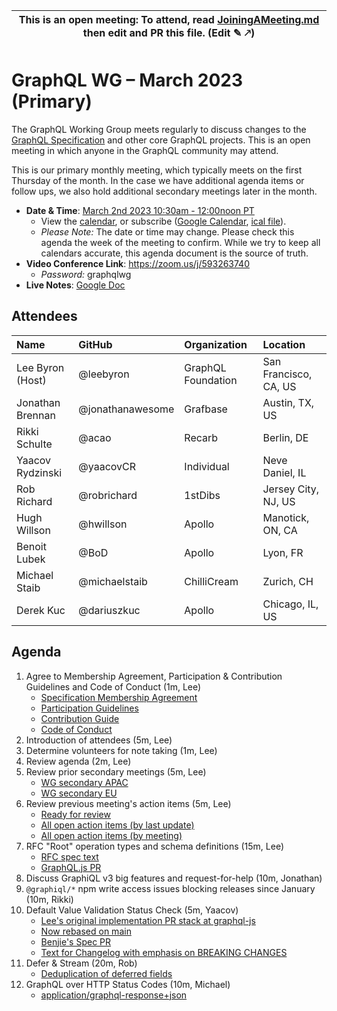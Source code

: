 <!--

# How to join (copied directly from /JoiningAMeeting.md)

Hello! You're welcome to join our working group meeting and add to the agenda
by following these three steps:

1.  Add your name to the list of attendees (in alphabetical order).

    - To respect meeting size, attendees should be relevant to the agenda.
      That means we expect most who join the meeting to participate in
      discussion. If you'd rather just watch, check out our [YouTube][].

    - Please include the organization (or project) you represent, and the
      location (including [country code][]) you expect to be located in during
      the meeting.

    - If you're willing to help take notes, add "✏️" after your name
      (eg. Ada Lovelace ✏). This is hugely helpful!

2.  If relevant, add your topic to the agenda (sorted by expected time).

    - Every agenda item has four parts: 1) the topic, 2) an expected time
      constraint, 3) who's leading the discussion, and 4) a list of any
      relevant links (RFC docs, issues, PRs, presentations, etc). Follow the
      format of existing agenda items.

    - Know what you want to get out of the agenda topic - what feedback do you
      need? What questions do you need answered? Are you looking for consensus
      or just directional feedback?

    - If your topic is a new proposal it's likely an ["RFC 0"][rfc stages]. The
      barrier of entry for documenting new proposals is intentionally low,
      writing a few sentences about the problem you're trying to solve and the
      rough shape of your proposed solution is normally sufficient.

      You can create a link for this:

      - As an issue against the graphql-wg repo.
      - As a GitHub discussion in the graphql-wg repo.
      - As an RFC document into the rfcs/ folder of the graphql-wg repo.

3.  Review our guidelines and agree to our Spec Membership & CLA.

    - Review and understand our Spec Membership Agreement, Participation &
      Contribution Guidelines, and Code of Conduct. You'll find links to these
      in the first agenda item of every meeting.

    - If this is your first time, our bot will comment on your Pull Request
      with a link to our Spec Membership & CLA. Please follow along and agree
      before your PR is merged.

      Your organization may sign this for all of its members. To set this up,
      please ask operations@graphql.org.

PLEASE TAKE NOTE:

- By joining this meeting you must agree to the Specification Membership
  Agreement and Code of Conduct.

- Meetings are recorded and made available on [YouTube][], by joining you
  consent to being recorded.

[youtube]: https://www.youtube.com/channel/UCERcwLeheOXp_u61jEXxHMA
[country code]: https://en.wikipedia.org/wiki/List_of_ISO_3166_country_codes#Current_ISO_3166_country_codes
[rfc stages]: https://github.com/graphql/graphql-spec/blob/main/CONTRIBUTING.md#rfc-contribution-stages

-->

| This is an open meeting: To attend, read [JoiningAMeeting.md](https://github.com/graphql/graphql-wg/blob/main/JoiningAMeeting.md) then edit and PR this file. (Edit ✎ 🡕) |
| ------------------------------------------------------------------------------------------------------------------------------------------------------------------------ |

# GraphQL WG – March 2023 (Primary)

The GraphQL Working Group meets regularly to discuss changes to the
[GraphQL Specification][] and other core GraphQL projects. This is an open
meeting in which anyone in the GraphQL community may attend.

This is our primary monthly meeting, which typically meets on the first Thursday
of the month. In the case we have additional agenda items or follow ups, we also
hold additional secondary meetings later in the month.

- **Date & Time**: [March 2nd 2023 10:30am - 12:00noon PT](https://www.timeanddate.com/worldclock/converter.html?iso=20230302T183000&p1=224&p2=179&p3=136&p4=268&p5=367&p6=438&p7=248&p8=240)
  - View the [calendar][], or subscribe ([Google Calendar][], [ical file][]).
  - _Please Note:_ The date or time may change. Please check this agenda the
    week of the meeting to confirm. While we try to keep all calendars accurate,
    this agenda document is the source of truth.
- **Video Conference Link**: https://zoom.us/j/593263740
  - _Password:_ graphqlwg
- **Live Notes**: [Google Doc]()

[graphql specification]: https://github.com/graphql/graphql-spec
[calendar]: https://calendar.google.com/calendar/embed?src=linuxfoundation.org_ik79t9uuj2p32i3r203dgv5mo8%40group.calendar.google.com
[google calendar]: https://calendar.google.com/calendar?cid=bGludXhmb3VuZGF0aW9uLm9yZ19pazc5dDl1dWoycDMyaTNyMjAzZGd2NW1vOEBncm91cC5jYWxlbmRhci5nb29nbGUuY29t
[ical file]: https://calendar.google.com/calendar/ical/linuxfoundation.org_ik79t9uuj2p32i3r203dgv5mo8%40group.calendar.google.com/public/basic.ics

## Attendees

| Name             | GitHub           | Organization       | Location              |
| :--------------- | :--------------- | :----------------- | :-------------------- |
| Lee Byron (Host) | @leebyron        | GraphQL Foundation | San Francisco, CA, US |
| Jonathan Brennan | @jonathanawesome | Grafbase           | Austin, TX, US        |
| Rikki Schulte    | @acao            | Recarb             | Berlin, DE            |
| Yaacov Rydzinski | @yaacovCR        | Individual         | Neve Daniel, IL       |
| Rob Richard      | @robrichard      | 1stDibs            | Jersey City, NJ, US   |
| Hugh Willson     | @hwillson        | Apollo             | Manotick, ON, CA      |
| Benoit Lubek     | @BoD             | Apollo             | Lyon, FR              |
| Michael Staib    | @michaelstaib    | ChilliCream        | Zurich, CH            |
| Derek Kuc        | @dariuszkuc      | Apollo             | Chicago, IL, US       |

## Agenda

1. Agree to Membership Agreement, Participation & Contribution Guidelines and Code of Conduct (1m, Lee)
   - [Specification Membership Agreement](https://github.com/graphql/foundation)
   - [Participation Guidelines](https://github.com/graphql/graphql-wg#participation-guidelines)
   - [Contribution Guide](https://github.com/graphql/graphql-spec/blob/main/CONTRIBUTING.md)
   - [Code of Conduct](https://github.com/graphql/foundation/blob/master/CODE-OF-CONDUCT.md)
1. Introduction of attendees (5m, Lee)
1. Determine volunteers for note taking (1m, Lee)
1. Review agenda (2m, Lee)
1. Review prior secondary meetings (5m, Lee)
   - [WG secondary APAC](https://github.com/graphql/graphql-wg/blob/main/agendas/2023/02-Feb/08-wg-secondary-apac.md)
   - [WG secondary EU](https://github.com/graphql/graphql-wg/blob/main/agendas/2023/02-Feb/16-wg-secondary-eu.md)
1. Review previous meeting's action items (5m, Lee)
   - [Ready for review](https://github.com/graphql/graphql-wg/issues?q=is%3Aissue+is%3Aopen+label%3A%22Ready+for+review+%F0%9F%99%8C%22+sort%3Aupdated-desc)
   - [All open action items (by last update)](https://github.com/graphql/graphql-wg/issues?q=is%3Aissue+is%3Aopen+label%3A%22Action+item+%3Aclapper%3A%22+sort%3Aupdated-desc)
   - [All open action items (by meeting)](https://github.com/graphql/graphql-wg/projects?query=is%3Aopen+sort%3Aname-asc)
1. RFC "Root" operation types and schema definitions (15m, Lee)
   - [RFC spec text](https://github.com/graphql/graphql-spec/pull/1015)
   - [GraphQL.js PR](https://github.com/graphql/graphql-js/pull/3846)
1. Discuss GraphiQL v3 big features and request-for-help (10m, Jonathan)
1. `@graphiql/*` npm write access issues blocking releases since January (10m, Rikki)
1. Default Value Validation Status Check (5m, Yaacov)
   - [Lee's original implementation PR stack at graphql-js](https://github.com/graphql/graphql-js/pull/3049)
   - [Now rebased on main](https://github.com/graphql/graphql-js/pull/3814)
   - [Benjie's Spec PR](https://github.com/graphql/graphql-spec/pull/793)
   - [Text for Changelog with emphasis on BREAKING CHANGES](https://github.com/graphql/graphql-js/pull/3814#issuecomment-1438334765)
1. Defer & Stream (20m, Rob)
   - [Deduplication of deferred fields](https://github.com/robrichard/defer-stream-wg/discussions/65)
1. GraphQL over HTTP Status Codes (10m, Michael)
   - [application/graphql-response+json](https://github.com/graphql/graphql-over-http/blob/main/spec/GraphQLOverHTTP.md#applicationgraphql-responsejson)
